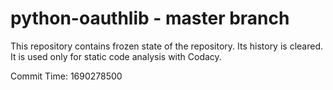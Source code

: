 # python-oauthlib - master branch

This repository contains frozen state of the repository.
Its history is cleared. It is used only for static code
analysis with Codacy.

Commit Time: 1690278500